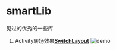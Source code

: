 # smartLib
见过的优秀的一些库
1. Activity转场效果[**SwitchLayout**](https://github.com/jaychou2012/SwitchLayout)
![demo](https://github.com/jaychou2012/SwitchLayout/raw/master/Screenshot_20170829-134421.png)
